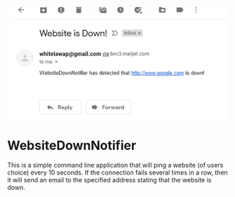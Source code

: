 ![Example of email notification](ExampleScreenshot.PNG?raw=true)

# WebsiteDownNotifier

This is a simple command line application that will ping a website (of users choice) every 10 seconds. If the connection fails several times in a row, then it will send an email to the specified address stating that the website is down.
